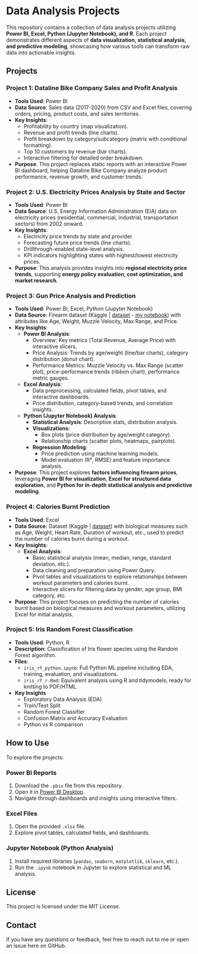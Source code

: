 # Data Analysis Projects 

This repository contains a collection of data analysis projects utilizing **Power BI, Excel, Python (Jupyter Notebook), and R**. Each project demonstrates different aspects of **data visualization, statistical analysis, and predictive modeling**, showcasing how various tools can transform raw data into actionable insights.  

## Projects

### **Project 1: Dataline Bike Company Sales and Profit Analysis**  
- **Tools Used**: Power BI  
- **Data Source**: Sales data (2017-2020) from CSV and Excel files, covering orders, pricing, product costs, and sales territories.  
- **Key Insights**:  
  - Profitability by country (map visualization).  
  - Revenue and profit trends (line charts).  
  - Profit breakdown by category/subcategory (matrix with conditional formatting).  
  - Top 10 customers by revenue (bar charts).  
  - Interactive filtering for detailed order breakdown.  
- **Purpose**: This project replaces static reports with an interactive Power BI dashboard, helping Dataline Bike Company analyze product performance, revenue growth, and customer trends.  

### **Project 2: U.S. Electricity Prices Analysis by State and Sector**  
- **Tools Used**: Power BI  
- **Data Source**: U.S. Energy Information Administration (EIA) data on electricity prices (residential, commercial, industrial, transportation sectors) from 2002 onward.  
- **Key Insights**:  
  - Electricity price trends by state and provider.  
  - Forecasting future price trends (line charts).  
  - Drillthrough-enabled state-level analysis.  
  - KPI indicators highlighting states with highest/lowest electricity prices.  
- **Purpose**: This analysis provides insights into **regional electricity price trends**, supporting **energy policy evaluation, cost optimization, and market research**.  

### **Project 3: Gun Price Analysis and Prediction**  
- **Tools Used**: Power BI, Excel, Python (Jupyter Notebook)  
- **Data Source**: Firearm dataset (Kaggle | [dataset](https://www.kaggle.com/datasets/rashadrmammadov/gun-price-prediction-linear-regression-model/data/) - [my notebook](https://www.kaggle.com/code/walerys/gun-price-analysis-and-prediction/)) with attributes like Age, Weight, Muzzle Velocity, Max Range, and Price.  
- **Key Insights**:  
  - **Power BI Analysis**:  
    - Overview: Key metrics (Total Revenue, Average Price) with interactive slicers.  
    - Price Analysis: Trends by age/weight (line/bar charts), category distribution (donut chart).  
    - Performance Metrics: Muzzle Velocity vs. Max Range (scatter plot), price-performance trends (ribbon chart), performance metric gauges.  
  - **Excel Analysis**:  
    - Data preprocessing, calculated fields, pivot tables, and interactive dashboards.  
    - Price distribution, category-based trends, and correlation insights.  
  - **Python (Jupyter Notebook) Analysis**:  
    - **Statistical Analysis**: Descriptive stats, distribution analysis.  
    - **Visualizations**:  
      - Box plots (price distribution by age/weight category).  
      - Relationship charts (scatter plots, heatmaps, pairplots).  
    - **Regression Modeling**:  
      - Price prediction using machine learning models.  
      - Model evaluation (R², RMSE) and feature importance analysis.  
- **Purpose**: This project explores **factors influencing firearm prices**, leveraging **Power BI for visualization**, **Excel for structured data exploration**, and **Python for in-depth statistical analysis and predictive modeling**.  

### **Project 4: Calories Burnt Prediction**  
- **Tools Used**: Excel
- **Data Source**: Dataset (Kaggle | [dataset](https://www.kaggle.com/datasets/ruchikakumbhar/calories-burnt-prediction/data/)) with biological measures such as Age, Weight, Heart Rate, Duration of workout, etc., used to predict the number of calories burnt during a workout.  
- **Key Insights**:  
  - **Excel Analysis**:  
    - Basic statistical analysis (mean, median, range, standard deviation, etc.).  
    - Data cleaning and preparation using Power Query.  
    - Pivot tables and visualizations to explore relationships between workout parameters and calories burnt.  
    - Interactive slicers for filtering data by gender, age group, BMI category, etc.  
- **Purpose**: This project focuses on predicting the number of calories burnt based on biological measures and workout parameters, utilizing Excel for initial analysis.

### Project 5: Iris Random Forest Classification

- **Tools Used**: Python, R
- **Description**: Classification of Iris flower species using the Random Forest algorithm.
- **Files**:
  - `iris_rf_python.ipynb`: Full Python ML pipeline including EDA, training, evaluation, and visualizations.
  - `iris_rf_r.Rmd`: Equivalent analysis using R and tidymodels, ready for knitting to PDF/HTML.
- **Key Insights**
  - Exploratory Data Analysis (EDA)
  - Train/Test Split
  - Random Forest Classifier
  - Confusion Matrix and Accuracy Evaluation
  - Python vs R comparison

## How to Use

To explore the projects:  
### **Power BI Reports**  
1. Download the `.pbix` file from this repository.  
2. Open it in [Power BI Desktop](https://powerbi.microsoft.com/desktop/).  
3. Navigate through dashboards and insights using interactive filters.  

### **Excel Files**  
1. Open the provided `.xlsx` file.  
2. Explore pivot tables, calculated fields, and dashboards.  

### **Jupyter Notebook (Python Analysis)**  
1. Install required libraries (`pandas`, `seaborn`, `matplotlib`, `sklearn`, etc.).  
2. Run the `.ipynb` notebook in Jupyter to explore statistical and ML analysis. 

## License

This project is licensed under the MIT License.

## Contact

If you have any questions or feedback, feel free to reach out to me or open an issue here on GitHub.
